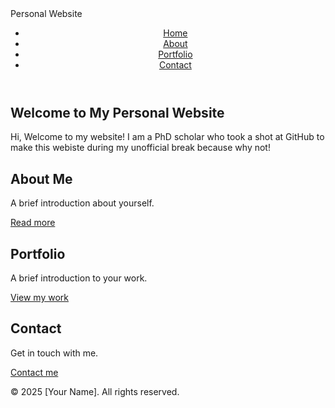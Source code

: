 <!DOCTYPE html>
<html lang="en">
<head>
    <meta charset="UTF-8">
    <meta name="viewport" content="width=device-width, initial-scale=1.0">
    <Shilpa Singh Jaswant>Personal Website</Shilpa Singh Jaswant>
    <link rel="stylesheet" href="styles.css">
</head>
<body>
    <header>
        <nav>
            <ul>
                <li><a href="index.html">Home</a></li>
                <li><a href="about.html">About</a></li>
                <li><a href="portfolio.html">Portfolio</a></li>
                <li><a href="contact.html">Contact</a></li>
            </ul>
        </nav>
    </header>
    <main>
        <section id="hero">
            <h1>Welcome to My Personal Website</h1>
            <p>Hi, Welcome to my website! I am a PhD scholar who took a shot at GitHub to make this webiste during my unofficial break because why not!</p>
        </section>
        <section id="about-preview">
            <h2>About Me</h2>
            <p>A brief introduction about yourself.</p>
            <a href="about.html">Read more</a>
        </section>
        <section id="portfolio-preview">
            <h2>Portfolio</h2>
            <p>A brief introduction to your work.</p>
            <a href="portfolio.html">View my work</a>
        </section>
        <section id="contact-preview">
            <h2>Contact</h2>
            <p>Get in touch with me.</p>
            <a href="contact.html">Contact me</a>
        </section>
    </main>
    <footer>
        <p>&copy; 2025 [Your Name]. All rights reserved.</p>
    </footer>
</body>
</html>
